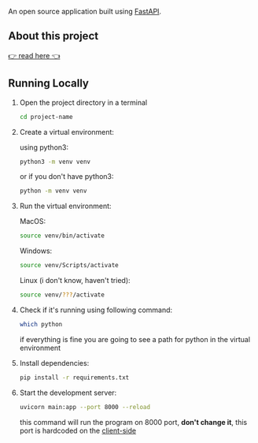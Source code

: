 An open source application built using [FastAPI](https://fastapi.tiangolo.com/).

## About this project

[👉 read here 👈](https://github.com/vvvvvvvector/SAT-solver-graphical-interface-client?tab=readme-ov-file#about-this-project)

## Running Locally

1. Open the project directory in a terminal

    ```sh
    cd project-name
    ```

2. Create a virtual environment:

   using python3:
   ```sh
   python3 -m venv venv
   ```

   or if you don't have python3:
   ```sh
   python -m venv venv
   ``` 

3. Run the virtual environment:

   MacOS:
   ```sh
   source venv/bin/activate
   ```

   Windows:
   ```sh
   source venv/Scripts/activate
   ```

   Linux (i don't know, haven't tried):
   ```sh
   source venv/???/activate
   ```

4. Check if it's running using following command:

    ```sh
    which python
    ```

    if everything is fine you are going to see a path for python in the virtual environment

5. Install dependencies:

    ```sh
    pip install -r requirements.txt
    ```

6. Start the development server:

    ```sh
    uvicorn main:app --port 8000 --reload
    ```

    this command will run the program on 8000 port, **don't change it**, this port is hardcoded on the [client-side](https://github.com/vvvvvvvector/SAT-solver-graphical-interface-client)

